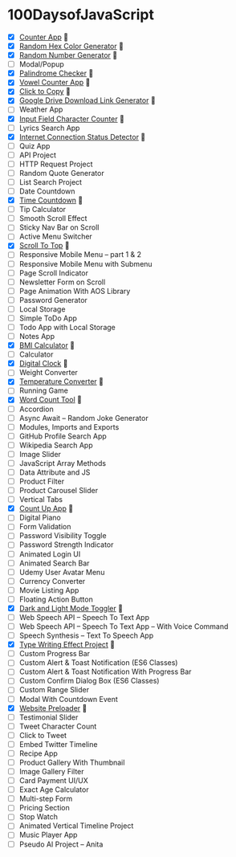 # 100DaysofJavaScript

- [x] [Counter App](https://proffesorghost.github.io/counterapp/) :tada:
- [x] [Random Hex Color Generator](https://proffesorghost.github.io/randomhexcolorgenerator/) :tada:
- [x] [Random Number Generator](https://proffesorghost.github.io/randomnumbergenerator/) :tada:
- [ ] Modal/Popup
- [x] [Palindrome Checker](https://proffesorghost.github.io/palindromechecker/) :tada:
- [x] [Vowel Counter App](https://proffesorghost.github.io/vowelcounter/) :tada:
- [x] [Click to Copy](https://proffesorghost.github.io/click-to-copy/) :tada:
- [x] [Google Drive Download Link Generator](https://proffesorghost.github.io/googledirectdownloadgenerator/) :tada:
- [ ] Weather App
- [x] [Input Field Character Counter](https://proffesorghost.github.io/char-counter/) :tada:
- [ ] Lyrics Search App
- [x] [Internet Connection Status Detector](https://proffesorghost.github.io/internet-connection-status/) :tada:
- [ ] Quiz App
- [ ] API Project
- [ ] HTTP Request Project
- [ ] Random Quote Generator
- [ ] List Search Project
- [ ] Date Countdown
- [x] [Time Countdown](https://proffesorghost.github.io/timecountdown/) :tada:
- [ ] Tip Calculator
- [ ] Smooth Scroll Effect
- [ ] Sticky Nav Bar on Scroll
- [ ] Active Menu Switcher
- [x] [Scroll To Top](https://proffesorghost.github.io/scrolltotop/) :tada:
- [ ] Responsive Mobile Menu – part 1 & 2
- [ ] Responsive Mobile Menu with Submenu
- [ ] Page Scroll Indicator
- [ ] Newsletter Form on Scroll
- [ ] Page Animation With AOS Library
- [ ] Password Generator
- [ ] Local Storage
- [ ] Simple ToDo App
- [ ] Todo App with Local Storage
- [ ] Notes App
- [x] [BMI Calculator](https://proffesorghost.github.io/bmi-calculator/) :tada:
- [ ] Calculator
- [x] [Digital Clock](https://proffesorghost.github.io/d-js-clock/) :tada:
- [ ] Weight Converter
- [x] [Temperature Converter](https://proffesorghost.github.io/temperature-converter/) :tada:
- [ ] Running Game
- [x] [Word Count Tool](https://proffesorghost.github.io/word-counter-tool/) :tada:
- [ ] Accordion
- [ ] Async Await – Random Joke Generator
- [ ] Modules, Imports and Exports
- [ ] GitHub Profile Search App
- [ ] Wikipedia Search App
- [ ] Image Slider
- [ ] JavaScript Array Methods
- [ ] Data Attribute and JS
- [ ] Product Filter
- [ ] Product Carousel Slider
- [ ] Vertical Tabs
- [x] [Count Up App](https://proffesorghost.github.io/countupapp/) :tada:
- [ ] Digital Piano
- [ ] Form Validation
- [ ] Password Visibility Toggle
- [ ] Password Strength Indicator
- [ ] Animated Login UI
- [ ] Animated Search Bar
- [ ] Udemy User Avatar Menu
- [ ] Currency Converter
- [ ] Movie Listing App
- [ ] Floating Action Button
- [x] [Dark and Light Mode Toggler](https://proffesorghost.github.io/darkandlightmodetoggler/) :tada:
- [ ] Web Speech API – Speech To Text App
- [ ] Web Speech API – Speech To Text App – With Voice Command
- [ ] Speech Synthesis – Text To Speech App
- [x] [Type Writing Effect Project](https://proffesorghost.github.io/typewritingeffectproject/) :tada:
- [ ] Custom Progress Bar
- [ ] Custom Alert & Toast Notification (ES6 Classes)
- [ ] Custom Alert & Toast Notification With Progress Bar
- [ ] Custom Confirm Dialog Box (ES6 Classes)
- [ ] Custom Range Slider
- [ ] Modal With Countdown Event
- [x] [Website Preloader](https://proffesorghost.github.io/preloader/) :tada:
- [ ] Testimonial Slider
- [ ] Tweet Character Count
- [ ] Click to Tweet
- [ ] Embed Twitter Timeline
- [ ] Recipe App
- [ ] Product Gallery With Thumbnail
- [ ] Image Gallery Filter
- [ ] Card Payment UI/UX
- [ ] Exact Age Calculator
- [ ] Multi-step Form
- [ ] Pricing Section
- [ ] Stop Watch
- [ ] Animated Vertical Timeline Project
- [ ] Music Player App
- [ ] Pseudo AI Project – Anita
